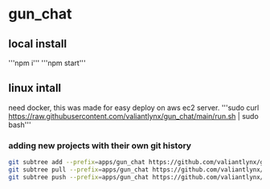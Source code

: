 # gun_chat
## local install 
'''npm i'''
'''npm start'''
## linux intall 
need docker, this was made for easy deploy on aws ec2 server. 
'''sudo curl https://raw.githubusercontent.com/valiantlynx/gun_chat/main/run.sh | sudo bash'''


### adding new projects with their own git history
```sh
git subtree add --prefix=apps/gun_chat https://github.com/valiantlynx/gun_chat.git main --squash
git subtree pull --prefix=apps/gun_chat https://github.com/valiantlynx/gun_chat.git main --squash
git subtree push --prefix=apps/gun_chat https://github.com/valiantlynx/gun_chat.git main

```
